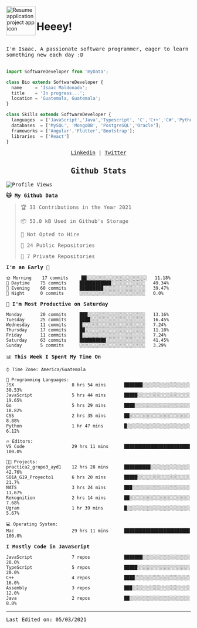 <img align="left" width="80" height="80" src="https://raw.githubusercontent.com/sidbelbase/sidbelbase/master/wave.gif" alt="Resume application project app icon">

# Heeey!
 
</br>
 
<samp>
I'm Isaac. A passionate software programmer, eager to learn something new each day :D
</samp>
</br></br>



```js
import SoftwareDeveloper from 'myData';

class Bio extends SoftwareDeveloper {
  name     = 'Isaac Maldonado';
  title    = 'In progress...';
  location = 'Guatemala, Guatemala';
}

class Skills extends SoftwareDeveloper {
  languages  = ['JavaScript','Java','Typescript', 'C','C++','C#','Python','Assembly','Dart','Go'];
  databases  = ['MySQL', 'MongoDB', 'PostgreSQL','Oracle'];
  frameworks = ['Angular','Flutter','Bootstrap'];
  libraries  = ['React']
}
```

</p>
<samp>
<p align="center">
<a href="www.linkedin.com/in/isaac-maldonado-4745b2194">Linkedin</a> | <a href="https://twitter.com/Anaklusmos99">Twitter</a>
</p>

<h2 align="center"><samp>Github Stats</samp></h2>

<!--START_SECTION:waka-->
![Profile Views](http://img.shields.io/badge/Profile%20Views-122-blue)

**🐱 My Github Data** 

> 🏆 33 Contributions in the Year 2021
 > 
> 📦 53.0 kB Used in Github's Storage 
 > 
> 🚫 Not Opted to Hire
 > 
> 📜 24 Public Repositories 
 > 
> 🔑 7 Private Repositories  
 > 
**I'm an Early 🐤** 

```text
🌞 Morning    17 commits     ██░░░░░░░░░░░░░░░░░░░░░░░   11.18% 
🌆 Daytime    75 commits     ████████████░░░░░░░░░░░░░   49.34% 
🌃 Evening    60 commits     █████████░░░░░░░░░░░░░░░░   39.47% 
🌙 Night      0 commits      ░░░░░░░░░░░░░░░░░░░░░░░░░   0.0%

```
📅 **I'm Most Productive on Saturday** 

```text
Monday       20 commits     ███░░░░░░░░░░░░░░░░░░░░░░   13.16% 
Tuesday      25 commits     ████░░░░░░░░░░░░░░░░░░░░░   16.45% 
Wednesday    11 commits     █░░░░░░░░░░░░░░░░░░░░░░░░   7.24% 
Thursday     17 commits     ██░░░░░░░░░░░░░░░░░░░░░░░   11.18% 
Friday       11 commits     █░░░░░░░░░░░░░░░░░░░░░░░░   7.24% 
Saturday     63 commits     ██████████░░░░░░░░░░░░░░░   41.45% 
Sunday       5 commits      ░░░░░░░░░░░░░░░░░░░░░░░░░   3.29%

```


📊 **This Week I Spent My Time On** 

```text
⌚︎ Time Zone: America/Guatemala

💬 Programming Languages: 
JSX                      8 hrs 54 mins       ███████░░░░░░░░░░░░░░░░░░   30.53% 
JavaScript               5 hrs 44 mins       █████░░░░░░░░░░░░░░░░░░░░   19.65% 
Go                       5 hrs 29 mins       ████░░░░░░░░░░░░░░░░░░░░░   18.82% 
CSS                      2 hrs 35 mins       ██░░░░░░░░░░░░░░░░░░░░░░░   8.88% 
Python                   1 hr 47 mins        █░░░░░░░░░░░░░░░░░░░░░░░░   6.12%

🔥 Editors: 
VS Code                  29 hrs 11 mins      █████████████████████████   100.0%

🐱‍💻 Projects: 
practica2_grupo3_ayd1    12 hrs 28 mins      ██████████░░░░░░░░░░░░░░░   42.76% 
SO1A_G19_Proyecto1       6 hrs 20 mins       █████░░░░░░░░░░░░░░░░░░░░   21.7% 
NATS                     3 hrs 24 mins       ███░░░░░░░░░░░░░░░░░░░░░░   11.67% 
Rekognition              2 hrs 14 mins       ██░░░░░░░░░░░░░░░░░░░░░░░   7.68% 
Ugram                    1 hr 39 mins        █░░░░░░░░░░░░░░░░░░░░░░░░   5.67%

💻 Operating System: 
Mac                      29 hrs 11 mins      █████████████████████████   100.0%

```

**I Mostly Code in JavaScript** 

```text
JavaScript               7 repos             ███████░░░░░░░░░░░░░░░░░░   28.0% 
TypeScript               5 repos             █████░░░░░░░░░░░░░░░░░░░░   20.0% 
C++                      4 repos             ████░░░░░░░░░░░░░░░░░░░░░   16.0% 
Assembly                 3 repos             ███░░░░░░░░░░░░░░░░░░░░░░   12.0% 
Java                     2 repos             ██░░░░░░░░░░░░░░░░░░░░░░░   8.0%

```



<!--END_SECTION:waka-->

------

Last Edited on: 05/03/2021

